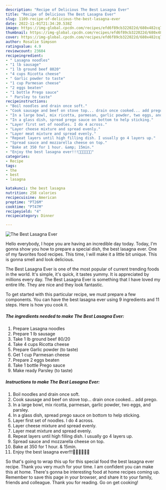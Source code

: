 ```yaml
---
description: "Recipe of Delicious The Best Lasagna Ever"
title: "Recipe of Delicious The Best Lasagna Ever"
slug: 1109-recipe-of-delicious-the-best-lasagna-ever
date: 2022-11-01T21:34:20.538Z
image: https://img-global.cpcdn.com/recipes/efd6f89cb322022d/680x482cq70/the-best-lasagna-ever-recipe-main-photo.jpg
thumbnail: https://img-global.cpcdn.com/recipes/efd6f89cb322022d/680x482cq70/the-best-lasagna-ever-recipe-main-photo.jpg
cover: https://img-global.cpcdn.com/recipes/efd6f89cb322022d/680x482cq70/the-best-lasagna-ever-recipe-main-photo.jpg
author: Rosalie Simpson
ratingvalue: 4.9
reviewcount: 23604
recipeingredient:
- " Lasagna noodles"
- "1 lb sausage"
- "1 lb ground beef 8020"
- "4 cups Ricotta cheese"
- " Garlic powder to taste"
- "1 cup Parmesan cheese"
- "2 eggs beaten"
- "1 bottle Prego sauce"
- " Parsley to taste"
recipeinstructions:
- "Boil noodles and drain once soft."
- "Cook sausage and beef on stove top... drain once cooked... add prego."
- "In a large bowl, mix ricotta, parmesan, garlic powder, two eggs, and parsley."
- "In a glass dish, spread prego sauce on bottom to help sticking."
- "Layer first set of noodles. I do 4 across."
- "Layer cheese mixture and spread evenly."
- "Layer meat mixture and spread evenly."
- "Repeat layers until high filling dish. I usually go 4 layers up."
- "Spread sauce and mozzarella cheese on top."
- "Bake at 350 for 1 hour. &amp; 15min."
- "Enjoy the best lasagna ever!!!🧀🥖🥐🥞🥪🥣"
categories:
- Recipe
tags:
- the
- best
- lasagna

katakunci: the best lasagna 
nutrition: 258 calories
recipecuisine: American
preptime: "PT26M"
cooktime: "PT47M"
recipeyield: "4"
recipecategory: Dinner

---
```



![The Best Lasagna Ever](https://img-global.cpcdn.com/recipes/efd6f89cb322022d/680x482cq70/the-best-lasagna-ever-recipe-main-photo.jpg)

Hello everybody, I hope you are having an incredible day today. Today, I'm gonna show you how to prepare a special dish, the best lasagna ever. One of my favorites food recipes. This time, I will make it a little bit unique. This is gonna smell and look delicious.

The Best Lasagna Ever is one of the most popular of current trending foods in the world. It's simple, it's quick, it tastes yummy. It is appreciated by millions every day. The Best Lasagna Ever is something that I have loved my entire life. They are nice and they look fantastic.




To get started with this particular recipe, we must prepare a few components. You can have the best lasagna ever using 9 ingredients and 11 steps. Here is how you cook it.

<!--inarticleads1-->

##### The ingredients needed to make The Best Lasagna Ever:

1. Prepare  Lasagna noodles
1. Prepare 1 lb sausage
1. Take 1 lb ground beef 80/20
1. Take 4 cups Ricotta cheese
1. Prepare  Garlic powder (to taste)
1. Get 1 cup Parmesan cheese
1. Prepare 2 eggs beaten
1. Take 1 bottle Prego sauce
1. Make ready  Parsley (to taste)




<!--inarticleads2-->

##### Instructions to make The Best Lasagna Ever:

1. Boil noodles and drain once soft.
1. Cook sausage and beef on stove top... drain once cooked... add prego.
1. In a large bowl, mix ricotta, parmesan, garlic powder, two eggs, and parsley.
1. In a glass dish, spread prego sauce on bottom to help sticking.
1. Layer first set of noodles. I do 4 across.
1. Layer cheese mixture and spread evenly.
1. Layer meat mixture and spread evenly.
1. Repeat layers until high filling dish. I usually go 4 layers up.
1. Spread sauce and mozzarella cheese on top.
1. Bake at 350 for 1 hour. &amp; 15min.
1. Enjoy the best lasagna ever!!!🧀🥖🥐🥞🥪🥣




So that's going to wrap this up for this special food the best lasagna ever recipe. Thank you very much for your time. I am confident you can make this at home. There's gonna be interesting food at home recipes coming up. Remember to save this page in your browser, and share it to your family, friends and colleague. Thank you for reading. Go on get cooking!
